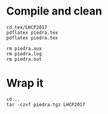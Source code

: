 Compile and clean
====

    cd tex/LHCP2017
    pdflatex piedra.tex
    pdflatex piedra.tex

    rm piedra.aux 
    rm piedra.log
    rm piedra.out


Wrap it
====

    cd ..
    tar -czvf piedra.tgz LHCP2017

